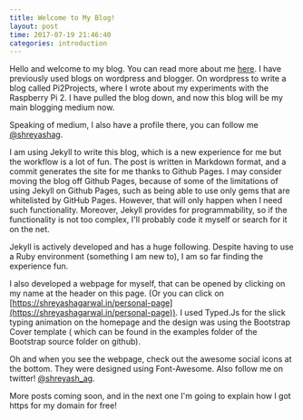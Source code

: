 ```yaml
---
title: Welcome to My Blog!
layout: post
time: 2017-07-19 21:46:40
categories: introduction
---
```



Hello and welcome to my blog. You can read more about me [here](http://shreyashagarwal.in/personal-page/about). I have previously used blogs on wordpress and blogger. On wordpress to write a blog called Pi2Projects, where I wrote about my experiments with the Raspberry Pi 2. I have pulled the blog down, and now this blog will be my main blogging medium now.

Speaking of medium, I also have a profile there, you can follow me [@shreyashag](https://medium.com/@shreyashag).

I am using Jekyll to write this blog, which is a new experience for me but the workflow is a lot of fun. The post is written in Markdown format, and a commit generates the site for me thanks to Github Pages.
I may consider moving the blog off Github Pages, because of some of the limitations of using Jekyll on Github Pages, such as being able to use only gems that are whitelisted by GitHub Pages. However, that will only happen when I need such functionality.
Moreover, Jekyll provides for programmability, so if the functionality is not too complex, I'll probably code it myself or search for it on the net.

Jekyll is actively developed and has a huge following. Despite having to use a Ruby environment (something I am new to), I am so far finding the experience fun.

I also developed a webpage for myself, that can be opened by clicking on my name at the header on this page. (Or you can click on [https://shreyashagarwal.in/personal-page](https://shreyashagarwal.in/personal-page)). I used Typed.Js for the slick typing animation on the homepage and the design was using the Bootstrap Cover template ( which can be found in the examples folder of the Bootstrap source folder on github).

Oh and when you see the webpage, check out the awesome social icons at the bottom. They were designed using Font-Awesome. Also follow me on twitter! [@shreyash_ag](https://twitter.com/shreyash_ag).

More posts coming soon, and in the next one I'm going to explain how I got https for my domain for free!
